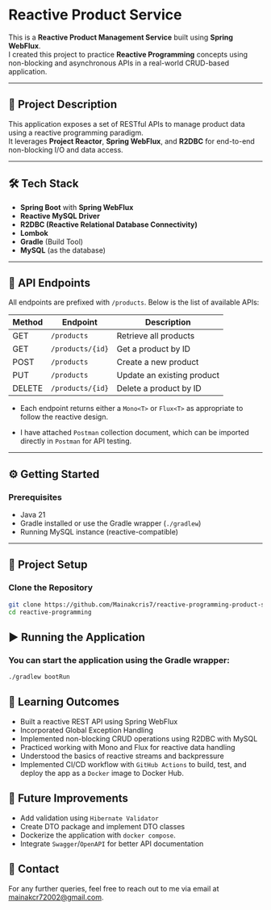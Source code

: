 # Reactive Product Service

This is a **Reactive Product Management Service** built using **Spring WebFlux**.  
I created this project to practice **Reactive Programming** concepts using non-blocking and asynchronous APIs in a real-world CRUD-based application.

---

## 📌 Project Description

This application exposes a set of RESTful APIs to manage product data using a reactive programming paradigm.  
It leverages **Project Reactor**, **Spring WebFlux**, and **R2DBC** for end-to-end non-blocking I/O and data access.

---

## 🛠️ Tech Stack

- **Spring Boot** with **Spring WebFlux**
- **Reactive MySQL Driver**
- **R2DBC (Reactive Relational Database Connectivity)**
- **Lombok**
- **Gradle** (Build Tool)
- **MySQL** (as the database)

---

## 📂 API Endpoints

All endpoints are prefixed with `/products`. Below is the list of available APIs:

| Method | Endpoint             | Description               |
|--------|----------------------|---------------------------|
| GET    | `/products`          | Retrieve all products     |
| GET    | `/products/{id}`     | Get a product by ID       |
| POST   | `/products`          | Create a new product      |
| PUT    | `/products`          | Update an existing product|
| DELETE | `/products/{id}`     | Delete a product by ID    |

- Each endpoint returns either a `Mono<T>` or `Flux<T>` as appropriate to follow the reactive design.

- I have attached `Postman` collection document, which can be imported directly in `Postman` for API testing.

---

## ⚙️ Getting Started
### Prerequisites

- Java 21
- Gradle installed or use the Gradle wrapper (`./gradlew`)
- Running MySQL instance (reactive-compatible)

---

## 🧩 Project Setup

### Clone the Repository

```bash
git clone https://github.com/Mainakcris7/reactive-programming-product-service.git
cd reactive-programming
```

## ▶️ Running the Application
### You can start the application using the Gradle wrapper:

```bash
./gradlew bootRun
```

## 📖 Learning Outcomes
- Built a reactive REST API using Spring WebFlux
- Incorporated Global Exception Handling
- Implemented non-blocking CRUD operations using R2DBC with MySQL
- Practiced working with Mono and Flux for reactive data handling
- Understood the basics of reactive streams and backpressure
- Implemented CI/CD workflow with `GitHub Actions` to build, test, and deploy the app as a `Docker` image to Docker Hub.
  
## 🚀 Future Improvements
- Add validation using `Hibernate Validator`
- Create DTO package and implement DTO classes
- Dockerize the application with `docker compose`.
- Integrate `Swagger`/`OpenAPI` for better API documentation

## 📧 Contact
For any further queries, feel free to reach out to me via email at mainakcr72002@gmail.com.

